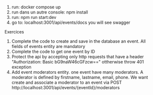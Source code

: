 1. run: docker compose up
2. run dans un autre console: npm install
3. run: npm run start:dev
4. go to: localhost:3001/api/events/docs you will see swagger

Exercices
1. Complete the code to create and save in the database an event. All fields of events entity are mandatory
2. Complete the code to get one event by ID
3. Protect the api by accepting only http requests that have a header "Authorization: Basic bG9naW46cGFzcw==" ottherwise throw 401 exception
4. Add event moderators entity. one event have many moderators. A moderator is defined by firstname, lastname, email, phone.
We want create and associate a moderator to an event via POST http://localhost:3001/api/events/{eventId}/moderators
